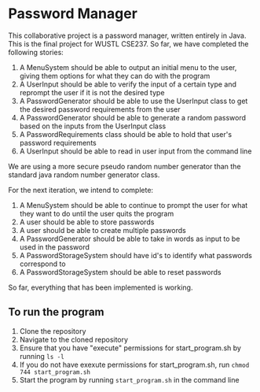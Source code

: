 # Password Manager
This collaborative project is a password manager, written entirely in Java. This is the final project for WUSTL CSE237. 
So far, we have completed the following stories: 
1. A MenuSystem should be able to output an initial menu to the user, giving them options for what they can do with the program
2. A UserInput should be able to verify the input of a certain type and reprompt the user if it is not the desired type
3. A PasswordGenerator should be able to use the UserInput class to get the desired password requirements from the user
4. A PasswordGenerator should be able to generate a random password based on the inputs from the UserInput class
5. A PasswordRequirements class should be able to hold that user's password requirements
6. A UserInput should be able to read in user input from the command line

We are using a more secure pseudo random number generator than the standard java random number generator class.

For the next iteration, we intend to complete:
1. A MenuSystem should be able to continue to prompt the user for what they want to do until the user quits the program
2. A user should be able to store passwords
3. A user should be able to create multiple passwords
4. A PasswordGenerator should be able to take in words as input to be used in the password
5. A PasswordStorageSystem should have id's to identify what passwords correspond to
6. A PasswordStorageSystem should be able to reset passwords

So far, everything that has been implemented is working.

## To run the program
1. Clone the repository
2. Navigate to the cloned repository
3. Ensure that you have "execute" permissions for start_program.sh by running `ls -l`
4. If you do not have exexute permissions for start_program.sh, run `chmod 744 start_program.sh`
5. Start the program by running `start_program.sh` in the command line
